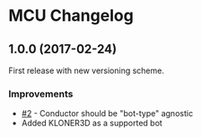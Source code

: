 # MCU Changelog

## 1.0.0 (2017-02-24)
  First release with new versioning scheme.

### Improvements
  * [#2](https://github.com/Autodesk/machine-collaboration-utility/issues/2) - Conductor should be "bot-type" agnostic
  * Added KLONER3D as a supported bot
